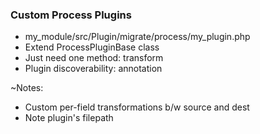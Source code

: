 ### Custom Process Plugins

* my_module/src/Plugin/migrate/process/my_plugin.php
* Extend ProcessPluginBase class
* Just need one method: transform
* Plugin discoverability: annotation

~Notes:

* Custom per-field transformations b/w source and dest
* Note plugin's filepath
